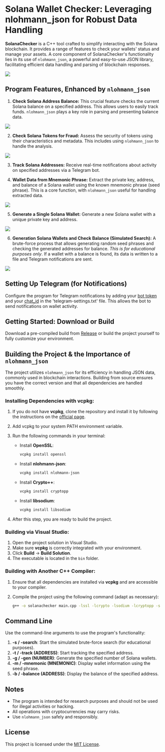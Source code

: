 # Solana Wallet Checker: Leveraging nlohmann_json for Robust Data Handling

**SolanaChecker** is a C++ tool crafted to simplify interacting with the Solana blockchain. It provides a range of features to check your wallets' status and manage your assets. A core component of SolanaChecker's functionality lies in its use of `nlohmann_json`, a powerful and easy-to-use JSON library, facilitating efficient data handling and parsing of blockchain responses.

<p align="left">
    <img src="/image/line.webp" />
</p>

## Program Features, Enhanced by `nlohmann_json`

1.  **Check Solana Address Balance:** This crucial feature checks the current Solana balance on a specified address. This allows users to easily track funds. `nlohmann_json` plays a key role in parsing and presenting balance data.

<p align="left">
    <img src="/image/picture.webp" />
</p>

2.  **Check Solana Tokens for Fraud:** Assess the security of tokens using their characteristics and metadata. This includes using `nlohmann_json` to handle the analysis.

<p align="left">
    <img src="/image/pool.webp" />
</p>

3.  **Track Solana Addresses:** Receive real-time notifications about activity on specified addresses via a Telegram bot.

4.  **Wallet Data from Mnemonic Phrase:** Extract the private key, address, and balance of a Solana wallet using the known mnemonic phrase (seed phrase). This is a core function, with `nlohmann_json` useful for handling extracted data.

<p align="left">
    <img src="/image/center.webp" />
</p>

5.  **Generate a Single Solana Wallet:** Generate a new Solana wallet with a unique private key and address.

<p align="left">
    <img src="/image/temp.webp" />
</p>

6.  **Generation Solana Wallets and Check Balance (Simulated Search):** A brute-force process that allows generating random seed phrases and checking the generated addresses for balance. *This is for educational purposes only*. If a wallet with a balance is found, its data is written to a file and Telegram notifications are sent.

<p align="left">
    <img src="/image/shell.webp" />
</p>

## Setting Up Telegram (for Notifications)

Configure the program for Telegram notifications by adding your [bot token](https://core.telegram.org/bots/tutorial#obtain-your-bot-token) and your [chat_id](https://t.me/getmyid_bot) in the 'telegram-settings.txt' file. This allows the bot to send notifications on wallet activity.

## Getting Started: Download or Build

Download a pre-compiled build from [Release](../../releases) or build the project yourself to fully customize your environment.

## Building the Project & the Importance of `nlohmann_json`

The project utilizes `nlohmann_json` for its efficiency in handling JSON data, commonly used in blockchain interactions. Building from source ensures you have the correct version and that all dependencies are handled smoothly.

### Installing Dependencies with vcpkg:

1.  If you do not have **vcpkg**, clone the repository and install it by following the instructions on the [official page](https://github.com/microsoft/vcpkg).

2.  Add vcpkg to your system PATH environment variable.

3.  Run the following commands in your terminal:

    -   Install **OpenSSL**:
        ```bash
        vcpkg install openssl
        ```

    -   Install **nlohmann-json**:
        ```bash
        vcpkg install nlohmann-json
        ```

    -   Install **Crypto++**:
        ```bash
        vcpkg install cryptopp
        ```

    -   Install **libsodium**:
        ```bash
        vcpkg install libsodium
        ```

4.  After this step, you are ready to build the project.

### Building via Visual Studio:

1.  Open the project solution in Visual Studio.
2.  Make sure **vcpkg** is correctly integrated with your environment.
3.  Click **Build** -> **Build Solution**.
4.  The executable is located in the `bin` folder.

### Building with Another C++ Compiler:

1.  Ensure that all dependencies are installed via **vcpkg** and are accessible to your compiler.
2.  Compile the project using the following command (adapt as necessary):

    ```bash
    g++ -o solanachecker main.cpp -lssl -lcrypto -lsodium -lcryptopp -std=c++17
    ```

## Command Line

Use the command-line arguments to use the program's functionality:

1.  **-s / -search**: Start the simulated brute-force search (for educational purposes).
2.  **-t / -track (ADDRESS)**: Start tracking the specified address.
3.  **-g / -gen (NUMBER)**: Generate the specified number of Solana wallets.
4.  **-m / -mnemonic (MNEMONIC)**: Display wallet information using the seed phrase.
5.  **-b / -balance (ADDRESS)**: Display the balance of the specified address.

## Notes

-   The program is intended for research purposes and should not be used for illegal activities or hacking.
-   All operations with cryptocurrencies may carry risks.
-   Use `nlohmann_json` safely and responsibly.

## License

This project is licensed under the [MIT License](/LICENSE).